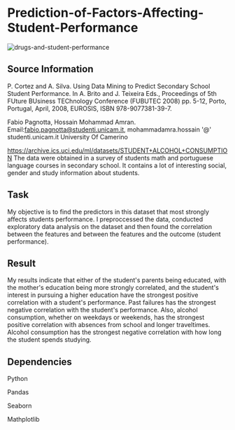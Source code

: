# Prediction-of-Factors-Affecting-Student-Performance
![drugs-and-student-performance](https://user-images.githubusercontent.com/115907457/218474450-0be79fa2-5806-4905-b7d6-ddc3b302fc8d.jpg)


## Source Information
P. Cortez and A. Silva. Using Data Mining to Predict Secondary School Student Performance. In A. Brito and J. Teixeira Eds., Proceedings of 5th FUture BUsiness TEChnology Conference (FUBUTEC 2008) pp. 5-12, Porto, Portugal, April, 2008, EUROSIS, ISBN 978-9077381-39-7.

Fabio Pagnotta, Hossain Mohammad Amran.
Email:fabio.pagnotta@studenti.unicam.it, mohammadamra.hossain '@' studenti.unicam.it
University Of Camerino

https://archive.ics.uci.edu/ml/datasets/STUDENT+ALCOHOL+CONSUMPTION
The data were obtained in a survey of students math and portuguese language courses in secondary school. 
It contains a lot of interesting social, gender and study information about students. 

## Task

My objective is to find the predictors in this dataset that most strongly affects students performance. 
I preproccessed the data, conducted exploratory data analysis on the dataset and then found the correlation between the features and between the features and the outcome (student performance).


## Result
My results indicate that either of the student's parents being educated, with the mother's education being more strongly correlated,  and the student's interest in pursuing a higher education have the strongest positive correlation with a student's performance. Past failures has the strongest negative correlation with the student's performance.
Also, alcohol consumption, whether on weekdays or weekends, has the strongest positive correlation with absences from school and longer traveltimes. Alcohol consumption has the strongest negative correlation with how long the student spends studying.


## Dependencies

Python

Pandas

Seaborn

Mathplotlib



